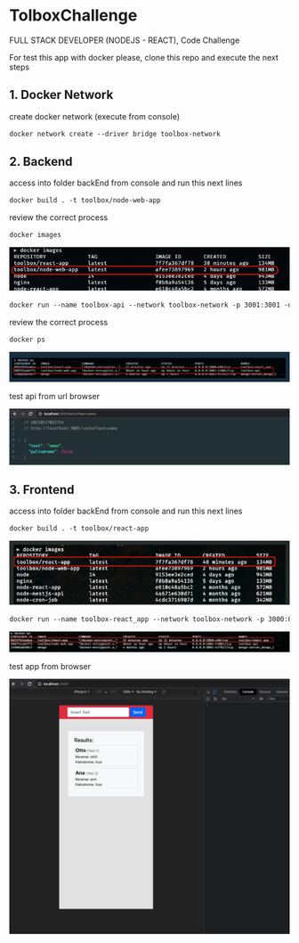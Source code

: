 # TolboxChallenge
FULL STACK DEVELOPER (NODEJS - REACT), Code Challenge

For test this app with docker please, clone this repo and execute the next steps

## 1. Docker Network

create docker network (execute from console)
```dockerfile
docker network create --driver bridge toolbox-network
```


## 2. Backend 

access into folder backEnd from console and run this next lines

<!-- buildi image for wep-api -->
```dockerfile
docker build . -t toolbox/node-web-app
```

review the correct process

```dockerfile
docker images
```

![](2021-05-17-04-11-56.png)

<!-- run image container for wep-api -->
```dockerfile
docker run --name toolbox-api --network toolbox-network -p 3001:3001 -d toolbox/node-web-app 
```


review the correct process

```dockerfile
docker ps
```

![](2021-05-17-04-16-04.png)


test api from url browser

![](2021-05-17-04-27-33.png)



## 3. Frontend

access into folder backEnd from console and run this next lines

<!-- buildi image for wep-app -->
```dockerfile
docker build . -t toolbox/react-app
```
![](2021-05-17-04-22-30.png)


<!-- run image container for wep-app -->
```dockerfile
docker run --name toolbox-react_app --network toolbox-network -p 3000:80 -d toolbox/react-app 
```

![](2021-05-17-04-24-38.png)

test app from browser

![](2021-05-17-04-28-29.png)